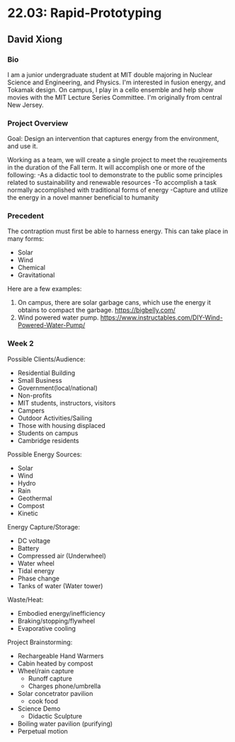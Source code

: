# 22.03: Rapid-Prototyping
## David Xiong


### Bio
I am a junior undergraduate student at MIT double majoring in Nuclear Science and Engineering, and Physics. I'm interested in fusion energy, and Tokamak design. On campus, I play in a cello ensemble and help show movies with the MIT Lecture Series Committee. I'm originally from central New Jersey.

### Project Overview

Goal: Design an intervention that captures energy from the environment, and use it.

Working as a team, we will create a single project to meet the reuqirements in the duration of the Fall term. 
It will accomplish one or more of the following:
-As a didactic tool to demonstrate to the public some principles related to sustainability and renewable resources
-To accomplish a task normally accomplished with traditional forms of energy
-Capture and utilize the energy in a novel manner beneficial to humanity

### Precedent 

The contraption must first be able to harness energy. This can take place in many forms:
- Solar
- Wind
- Chemical
- Gravitational

Here are a few examples:
1. On campus, there are solar garbage cans, which use the energy it obtains to compact the garbage. https://bigbelly.com/
2. Wind powered water pump. https://www.instructables.com/DIY-Wind-Powered-Water-Pump/


### Week 2
Possible Clients/Audience:
- Residential Building
- Small Business
- Government(local/national)
- Non-profits
- MIT students, instructors, visitors
- Campers
- Outdoor Activities/Sailing
- Those with housing displaced
- Students on campus
- Cambridge residents

Possible Energy Sources:
- Solar
- Wind
- Hydro
- Rain
- Geothermal
- Compost
- Kinetic

Energy Capture/Storage:
- DC voltage
- Battery
- Compressed air (Underwheel)
- Water wheel
- Tidal energy
- Phase change 
- Tanks of water (Water tower)

Waste/Heat:
- Embodied energy/inefficiency
- Braking/stopping/flywheel
- Evaporative cooling

Project Brainstorming:
- Rechargeable Hand Warmers
- Cabin heated by compost
- Wheel/rain capture
  - Runoff capture
  - Charges phone/umbrella
- Solar concetrator pavilion
  - cook food
- Science Demo
  - Didactic Sculpture
- Boiling water pavilion (purifying)
- Perpetual motion
